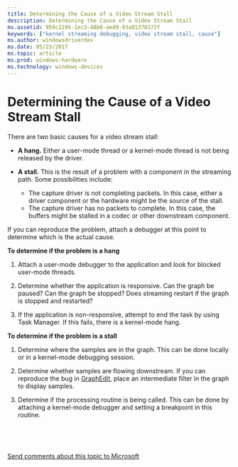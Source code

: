 ```yaml
---
title: Determining the Cause of a Video Stream Stall
description: Determining the Cause of a Video Stream Stall
ms.assetid: 959c2295-1ec3-48b0-aed9-93a81378372f
keywords: ["kernel streaming debugging, video stream stall, cause"]
ms.author: windowsdriverdev
ms.date: 05/23/2017
ms.topic: article
ms.prod: windows-hardware
ms.technology: windows-devices
---
```


# Determining the Cause of a Video Stream Stall


There are two basic causes for a video stream stall:

-   **A hang.** Either a user-mode thread or a kernel-mode thread is not being released by the driver.

-   **A stall.** This is the result of a problem with a component in the streaming path. Some possibilities include:
    -   The capture driver is not completing packets. In this case, either a driver component or the hardware might be the source of the stall.
    -   The capture driver has no packets to complete. In this case, the buffers might be stalled in a codec or other downstream component.

If you can reproduce the problem, attach a debugger at this point to determine which is the actual cause.

**To determine if the problem is a hang**

1.  Attach a user-mode debugger to the application and look for blocked user-mode threads.

2.  Determine whether the application is responsive. Can the graph be paused? Can the graph be stopped? Does streaming restart if the graph is stopped and restarted?

3.  If the application is non-responsive, attempt to end the task by using Task Manager. If this fails, there is a kernel-mode hang.

**To determine if the problem is a stall**

1.  Determine where the samples are in the graph. This can be done locally or in a kernel-mode debugging session.

2.  Determine whether samples are flowing downstream. If you can reproduce the bug in [GraphEdit](http://go.microsoft.com/fwlink/p/?linkid=9230), place an intermediate filter in the graph to display samples.

3.  Determine if the processing routine is being called. This can be done by attaching a kernel-mode debugger and setting a breakpoint in this routine.

 

 

[Send comments about this topic to Microsoft](mailto:wsddocfb@microsoft.com?subject=Documentation%20feedback%20[debugger\debugger]:%20Determining%20the%20Cause%20of%20a%20Video%20Stream%20Stall%20%20RELEASE:%20%285/15/2017%29&body=%0A%0APRIVACY%20STATEMENT%0A%0AWe%20use%20your%20feedback%20to%20improve%20the%20documentation.%20We%20don't%20use%20your%20email%20address%20for%20any%20other%20purpose,%20and%20we'll%20remove%20your%20email%20address%20from%20our%20system%20after%20the%20issue%20that%20you're%20reporting%20is%20fixed.%20While%20we're%20working%20to%20fix%20this%20issue,%20we%20might%20send%20you%20an%20email%20message%20to%20ask%20for%20more%20info.%20Later,%20we%20might%20also%20send%20you%20an%20email%20message%20to%20let%20you%20know%20that%20we've%20addressed%20your%20feedback.%0A%0AFor%20more%20info%20about%20Microsoft's%20privacy%20policy,%20see%20http://privacy.microsoft.com/default.aspx. "Send comments about this topic to Microsoft")




